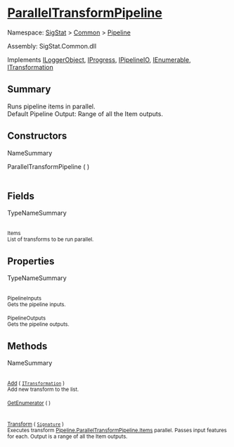 # [ParallelTransformPipeline](./ParallelTransformPipeline.md)

Namespace: [SigStat]() > [Common](./../README.md) > [Pipeline](./README.md)

Assembly: SigStat.Common.dll

Implements [ILoggerObject](./../ILoggerObject.md), [IProgress](./../Helpers/IProgress.md), [IPipelineIO](./IPipelineIO.md), [IEnumerable](https://docs.microsoft.com/en-us/dotnet/api/System.Collections.IEnumerable), [ITransformation](./../ITransformation.md)

## Summary
Runs pipeline items in parallel.  <br>Default Pipeline Output: Range of all the Item outputs.

## Constructors

NameSummary

ParallelTransformPipeline (  )<br><sub></sub><br>


## Fields

TypeNameSummary

<br><sub>Items</sub><br><sub>List of transforms to be run parallel.</sub><br>


## Properties

TypeNameSummary

<br><sub>PipelineInputs</sub><br><sub>Gets the pipeline inputs.</sub><br>
<br><sub>PipelineOutputs</sub><br><sub>Gets the pipeline outputs.</sub><br>


## Methods

NameSummary

<br><sub>[Add](./Methods/ParallelTransformPipeline-100663502.md) ( [`ITransformation`](./../ITransformation.md) )</sub><br><sub>Add new transform to the list.</sub><br>
<br><sub>[GetEnumerator](./Methods/ParallelTransformPipeline-100663501.md) (  )</sub><br><sub></sub><br>
<br><sub>[Transform](./Methods/ParallelTransformPipeline-100663503.md) ( [`Signature`](./../Signature.md) )</sub><br><sub>Executes transform [Pipeline.ParallelTransformPipeline.Items](https://github.com/hargitomi97/sigstat/blob/master/docs/md/.md) parallel.  Passes input features for each.  Output is a range of all the Item outputs.</sub><br>


